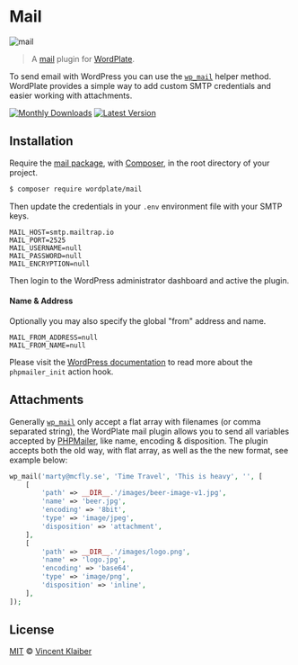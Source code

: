 # Mail

![mail](https://user-images.githubusercontent.com/499192/37464248-1282c40a-2858-11e8-801c-571c1dedf310.png)

> A [mail](https://codex.wordpress.org/Plugin_API/Action_Reference/phpmailer_init) plugin for [WordPlate](https://wordplate.github.io/docs/mail).

To send email with WordPress you can use the [`wp_mail`](https://developer.wordpress.org/reference/functions/wp_mail) helper method. WordPlate provides a simple way to add custom SMTP credentials and easier working with attachments.

[![Monthly Downloads](https://badgen.net/packagist/dm/wordplate/mail)](https://packagist.org/packages/wordplate/mail/stats)
[![Latest Version](https://badgen.net/packagist/v/wordplate/mail)](https://packagist.org/packages/wordplate/mail)

## Installation

Require the [mail package](https://github.com/wordplate/mail#readme), with [Composer](https://getcomposer.org), in the root directory of your project.

```sh
$ composer require wordplate/mail
```

Then update the credentials in your `.env` environment file with your SMTP keys.

```
MAIL_HOST=smtp.mailtrap.io
MAIL_PORT=2525
MAIL_USERNAME=null
MAIL_PASSWORD=null
MAIL_ENCRYPTION=null
```

Then login to the WordPress administrator dashboard and active the plugin.

#### Name & Address

Optionally you may also specify the global "from" address and name.

```
MAIL_FROM_ADDRESS=null
MAIL_FROM_NAME=null
```

Please visit the [WordPress documentation](https://developer.wordpress.org/reference/hooks/phpmailer_init) to read more about the `phpmailer_init` action hook.

## Attachments

Generally [`wp_mail`](https://developer.wordpress.org/reference/functions/wp_mail) only accept a flat array with filenames (or comma separated string), the WordPlate mail plugin allows you to send all variables accepted by [PHPMailer](https://github.com/PHPMailer/PHPMailer#a-simple-example), like name, encoding & disposition. The plugin accepts both the old way, with flat array, as well as the the new format, see example below:

```php
wp_mail('marty@mcfly.se', 'Time Travel', 'This is heavy', '', [
    [
        'path' => __DIR__.'/images/beer-image-v1.jpg',
        'name' => 'beer.jpg',
        'encoding' => '8bit',
        'type' => 'image/jpeg',
        'disposition' => 'attachment',
    ],
    [
        'path' => __DIR__.'/images/logo.png',
        'name' => 'logo.jpg',
        'encoding' => 'base64',
        'type' => 'image/png',
        'disposition' => 'inline',
    ],
]);
```

## License

[MIT](LICENSE) © [Vincent Klaiber](https://doubledip.se)
